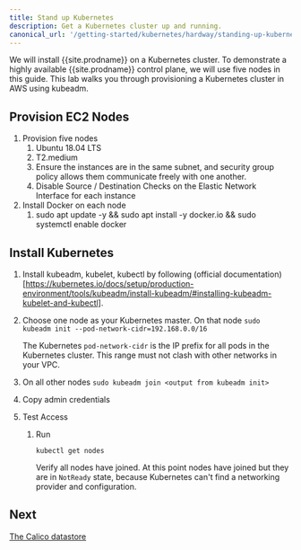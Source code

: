```yaml
---
title: Stand up Kubernetes
description: Get a Kubernetes cluster up and running.
canonical_url: '/getting-started/kubernetes/hardway/standing-up-kubernetes'
---
```


We will install {{site.prodname}} on a Kubernetes cluster. To demonstrate a highly available {{site.prodname}} control plane, we will use five nodes in this guide. This lab walks you through provisioning a Kubernetes cluster in AWS using kubeadm.

## Provision EC2 Nodes

1. Provision five nodes
    1. Ubuntu 18.04 LTS
    1. T2.medium
    1. Ensure the instances are in the same subnet, and security group policy allows them communicate freely with one another.
    1. Disable Source / Destination Checks on the Elastic Network Interface for each instance
1. Install Docker on each node
    1. sudo apt update -y && sudo apt install -y docker.io && sudo systemctl enable docker 

## Install Kubernetes

1. Install kubeadm, kubelet, kubectl by following (official documentation)[https://kubernetes.io/docs/setup/production-environment/tools/kubeadm/install-kubeadm/#installing-kubeadm-kubelet-and-kubectl].
1. Choose one node as your Kubernetes master. On that node
   `sudo kubeadm init --pod-network-cidr=192.168.0.0/16`

   The Kubernetes `pod-network-cidr` is the IP prefix for all pods in the Kubernetes cluster. This range must not clash with other networks in your VPC.
1. On all other nodes
   `sudo kubeadm join <output from kubeadm init>`
1. Copy admin credentials
1. Test Access
    1. Run

       `kubectl get nodes`

       Verify all nodes have joined. At this point nodes have joined but they are in `NotReady` state, because Kubernetes can't find a networking provider and configuration.

## Next

[The Calico datastore](./the-calico-datastore)

